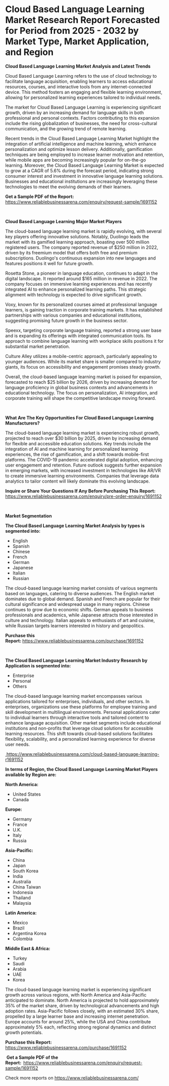 <p><h1>Cloud Based Language Learning Market Research Report Forecasted for Period from 2025 -  2032 by Market Type, Market Application, and Region</h1></p><p><strong>Cloud Based Language Learning Market Analysis and Latest Trends</strong></p>
<p><p>Cloud Based Language Learning refers to the use of cloud technology to facilitate language acquisition, enabling learners to access educational resources, courses, and interactive tools from any internet-connected device. This method fosters an engaging and flexible learning environment, allowing for personalized learning experiences tailored to individual needs.</p><p>The market for Cloud Based Language Learning is experiencing significant growth, driven by an increasing demand for language skills in both professional and personal contexts. Factors contributing to this expansion include the rising globalization of businesses, the need for cross-cultural communication, and the growing trend of remote learning. </p><p>Recent trends in the Cloud Based Language Learning Market highlight the integration of artificial intelligence and machine learning, which enhance personalization and optimize lesson delivery. Additionally, gamification techniques are being employed to increase learner motivation and retention, while mobile apps are becoming increasingly popular for on-the-go learning. Moreover, the Cloud Based Language Learning Market is expected to grow at a CAGR of 5.6% during the forecast period, indicating strong consumer interest and investment in innovative language learning solutions. Businesses and educational institutions are increasingly leveraging these technologies to meet the evolving demands of their learners.</p></p>
<p><strong>Get a Sample PDF of the Report:&nbsp;</strong> <a href="https://www.reliablebusinessarena.com/enquiry/request-sample/1691152?utm_campaign=2868&utm_medium=2&utm_source=Github&utm_content=ia&utm_term=09032025&utm_id=cloud-based-language-learning">https://www.reliablebusinessarena.com/enquiry/request-sample/1691152</a></p>
<p>&nbsp;</p>
<p><strong>Cloud Based Language Learning Major Market Players</strong></p>
<p><p>The cloud-based language learning market is rapidly evolving, with several key players offering innovative solutions. Notably, Duolingo leads the market with its gamified learning approach, boasting over 500 million registered users. The company reported revenue of $250 million in 2022, driven by its freemium model that offers both free and premium subscriptions. Duolingo's continuous expansion into new languages and features positions it well for future growth.</p><p>Rosetta Stone, a pioneer in language education, continues to adapt in the digital landscape. It reported around $165 million in revenue in 2022. The company focuses on immersive learning experiences and has recently integrated AI to enhance personalized learning paths. This strategic alignment with technology is expected to drive significant growth.</p><p>Voxy, known for its personalized courses aimed at professional language learners, is gaining traction in corporate training markets. It has established partnerships with various companies and educational institutions, suggesting promising future growth in the business sector.</p><p>Speexx, targeting corporate language training, reported a strong user base and is expanding its offerings with integrated communication tools. Its approach to combine language learning with workplace skills positions it for substantial market penetration.</p><p>Culture Alley utilizes a mobile-centric approach, particularly appealing to younger audiences. While its market share is smaller compared to industry giants, its focus on accessibility and engagement promises steady growth.</p><p>Overall, the cloud-based language learning market is poised for expansion, forecasted to reach $25 billion by 2026, driven by increasing demand for language proficiency in global business contexts and advancements in educational technology. The focus on personalization, AI integration, and corporate training will shape the competitive landscape moving forward.</p></p>
<p>&nbsp;</p>
<p><strong>What Are The Key Opportunities For Cloud Based Language Learning Manufacturers?</strong></p>
<p><p>The cloud-based language learning market is experiencing robust growth, projected to reach over $30 billion by 2025, driven by increasing demand for flexible and accessible education solutions. Key trends include the integration of AI and machine learning for personalized learning experiences, the rise of gamification, and a shift towards mobile-first platforms. The COVID-19 pandemic accelerated digital adoption, enhancing user engagement and retention. Future outlook suggests further expansion in emerging markets, with increased investment in technologies like AR/VR to create immersive learning environments. Companies that leverage data analytics to tailor content will likely dominate this evolving landscape.</p></p>
<p><strong>Inquire or Share Your Questions If Any Before Purchasing This Report:</strong> <a href="https://www.reliablebusinessarena.com/enquiry/pre-order-enquiry/1691152?utm_campaign=2868&utm_medium=2&utm_source=Github&utm_content=ia&utm_term=09032025&utm_id=cloud-based-language-learning">https://www.reliablebusinessarena.com/enquiry/pre-order-enquiry/1691152</a></p>
<p>&nbsp;</p>
<p><strong>Market Segmentation</strong></p>
<p><strong>The Cloud Based Language Learning Market Analysis by types is segmented into:</strong></p>
<p><ul><li>English</li><li>Spanish</li><li>Chinese</li><li>French</li><li>German</li><li>Japanese</li><li>Italian</li><li>Russian</li></ul></p>
<p><p>The cloud-based language learning market consists of various segments based on languages, catering to diverse audiences. The English market dominates due to global demand. Spanish and French are popular for their cultural significance and widespread usage in many regions. Chinese continues to grow due to economic shifts. German appeals to business professionals and academics, while Japanese attracts those interested in culture and technology. Italian appeals to enthusiasts of art and cuisine, while Russian targets learners interested in history and geopolitics.</p></p>
<p><strong>Purchase this Report:&nbsp;</strong><a href="https://www.reliablebusinessarena.com/purchase/1691152?utm_campaign=2868&utm_medium=2&utm_source=Github&utm_content=ia&utm_term=09032025&utm_id=cloud-based-language-learning">https://www.reliablebusinessarena.com/purchase/1691152</a></p>
<p>&nbsp;</p>
<p><strong>The Cloud Based Language Learning Market Industry Research by Application is segmented into:</strong></p>
<p><ul><li>Enterprise</li><li>Personal</li><li>Others</li></ul></p>
<p><p>The cloud-based language learning market encompasses various applications tailored for enterprises, individuals, and other sectors. In enterprises, organizations use these platforms for employee training and skill development in multilingual environments. Personal applications cater to individual learners through interactive tools and tailored content to enhance language acquisition. Other market segments include educational institutions and non-profits that leverage cloud solutions for accessible learning resources. This shift towards cloud-based solutions facilitates flexibility, scalability, and a personalized learning experience for diverse user needs.</p></p>
<p><a href="https://www.reliablebusinessarena.com/cloud-based-language-learning-r1691152?utm_campaign=2868&utm_medium=2&utm_source=Github&utm_content=ia&utm_term=09032025&utm_id=cloud-based-language-learning">&nbsp;https://www.reliablebusinessarena.com/cloud-based-language-learning-r1691152</a></p>
<p><strong>In terms of Region, the Cloud Based Language Learning Market Players available by Region are:</strong></p>
<p>
    <p> <strong> North America: </strong>
        <ul>
            <li>United States</li>
            <li>Canada</li>
        </ul>
        </p> 
    <p> <strong> Europe: </strong>
        <ul>
            <li>Germany</li>
            <li>France</li>
            <li>U.K.</li>
            <li>Italy</li>
            <li>Russia</li>
        </ul>
        </p> 
    <p> <strong> Asia-Pacific: </strong>
        <ul>
            <li>China</li>
            <li>Japan</li>
            <li>South Korea</li>
            <li>India</li>
            <li>Australia</li>
            <li>China Taiwan</li>
            <li>Indonesia</li>
            <li>Thailand</li>
            <li>Malaysia</li>
        </ul>
        </p> 
    <p> <strong> Latin America: </strong>
        <ul>
            <li>Mexico</li>
            <li>Brazil</li>
            <li>Argentina Korea</li>
            <li>Colombia</li>
        </ul>
        </p> 
    <p> <strong> Middle East & Africa: </strong>
        <ul>
            <li>Turkey</li>
            <li>Saudi</li>
            <li>Arabia</li>
            <li>UAE</li>
            <li>Korea</li>
        </ul>
    </p>
    </p>
<p><p>The cloud-based language learning market is experiencing significant growth across various regions, with North America and Asia-Pacific anticipated to dominate. North America is projected to hold approximately 35% of the market share, driven by technological advancements and high adoption rates. Asia-Pacific follows closely, with an estimated 30% share, propelled by a large learner base and increasing internet penetration. Europe accounts for around 25%, while the USA and China contribute approximately 5% each, reflecting strong regional dynamics and distinct growth potentials.</p></p>
<p><strong>Purchase this Report: </strong><a href="https://www.reliablebusinessarena.com/purchase/1691152?utm_campaign=2868&utm_medium=2&utm_source=Github&utm_content=ia&utm_term=09032025&utm_id=cloud-based-language-learning">https://www.reliablebusinessarena.com/purchase/1691152</a></p>
<p>&nbsp;<strong>Get a Sample PDF of the Report:&nbsp;&nbsp;</strong><a href="https://www.reliablebusinessarena.com/enquiry/request-sample/1691152?utm_campaign=2868&utm_medium=2&utm_source=Github&utm_content=ia&utm_term=09032025&utm_id=cloud-based-language-learning">https://www.reliablebusinessarena.com/enquiry/request-sample/1691152</a></p>
<p><strong></strong></p>
<p>Check more reports on <a href="https://www.reliablebusinessarena.com/?utm_campaign=2868&utm_medium=2&utm_source=Github&utm_content=ia&utm_term=09032025&utm_id=cloud-based-language-learning">https://www.reliablebusinessarena.com/</a></p>